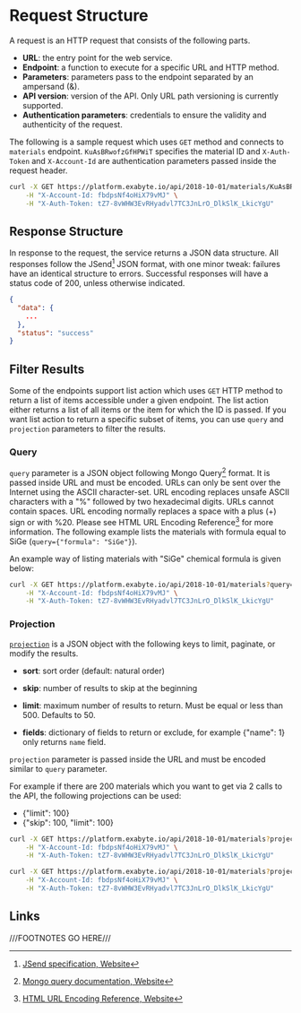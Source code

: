 # Request Structure

A request is an HTTP request that consists of the following parts.

* **URL**: the entry point for the web service.
* **Endpoint**: a function to execute for a specific URL and HTTP method.
* **Parameters**: parameters pass to the endpoint separated by an ampersand (&).
* **API version**: version of the API. Only URL path versioning is currently supported.
* **Authentication parameters**: credentials to ensure the validity and authenticity of the request.

The following is a sample request which uses `GET` method and connects to `materials` endpoint. `KuAsBRwofzGfHPWiT` specifies the material ID and `X-Auth-Token` and `X-Account-Id` are authentication parameters passed inside the request header.

```bash
curl -X GET https://platform.exabyte.io/api/2018-10-01/materials/KuAsBRwofzGfHPWiT \
    -H "X-Account-Id: fbdpsNf4oHiX79vMJ" \
    -H "X-Auth-Token: tZ7-8vWHW3EvRHyadvl7TC3JnLrO_DlkSlK_LkicYgU"
```

## Response Structure

In response to the request, the service returns a JSON data structure. All responses follow the JSend[^1] JSON format, with one minor tweak: failures have an identical structure to errors. Successful responses will have a status code of 200, unless otherwise indicated.

```json
{
  "data": {
    ...
  },
  "status": "success"
}
```

## Filter Results

Some of the endpoints support list action which uses `GET` HTTP method to return a list of items accessible under a given endpoint. The list action either returns a list of all items or the item for which the ID is passed. If you want list action to return a specific subset of items, you can use `query`  and `projection` parameters to filter the results.

### Query

`query` parameter is a JSON object following Mongo Query[^2] format. It is passed inside URL and must be encoded.  URLs can only be sent over the Internet using the ASCII character-set. URL encoding replaces unsafe ASCII characters with a "%" followed by two hexadecimal digits. URLs cannot contain spaces. URL encoding normally replaces a space with a plus (+) sign or with %20. Please see HTML URL Encoding Reference[^3] for more information. The following example lists the materials with formula equal to SiGe (`query={"formula": "SiGe"}`).

An example way of listing materials with "SiGe" chemical formula is given below:
```bash
curl -X GET https://platform.exabyte.io/api/2018-10-01/materials?query=%7B%22formula%22%3A+%22SiGe%22%7D \
    -H "X-Account-Id: fbdpsNf4oHiX79vMJ" \
    -H "X-Auth-Token: tZ7-8vWHW3EvRHyadvl7TC3JnLrO_DlkSlK_LkicYgU"
```

### Projection

[`projection`](https://docs.meteor.com/api/collections.html#Mongo-Collection-find) is a JSON object with the following keys to limit, paginate, or modify the results.

- **sort**: sort order (default: natural order)

- **skip**: number of results to skip at the beginning

- **limit**: maximum number of results to return. Must be equal or less than 500. Defaults to 50.

- **fields**: dictionary of fields to return or exclude, for example {"name": 1} only returns `name` field.

`projection` parameter is passed inside the URL and must be encoded similar to `query` parameter.

For example if there are 200 materials which you want to get via 2 calls to the API, the following projections can be used:

- {"limit": 100}
- {"skip": 100, "limit": 100}

```bash
curl -X GET https://platform.exabyte.io/api/2018-10-01/materials?projection=%7B%22limit%22%3A+50%7D  \
    -H "X-Account-Id: fbdpsNf4oHiX79vMJ" \
    -H "X-Auth-Token: tZ7-8vWHW3EvRHyadvl7TC3JnLrO_DlkSlK_LkicYgU"

curl -X GET https://platform.exabyte.io/api/2018-10-01/materials?projection=%7B%22skip%22%3A+50%2C+%22limit%22%3A+50%7D  \
    -H "X-Account-Id: fbdpsNf4oHiX79vMJ" \
    -H "X-Auth-Token: tZ7-8vWHW3EvRHyadvl7TC3JnLrO_DlkSlK_LkicYgU"
```

## Links

[^1]: [JSend specification, Website](http://labs.omniti.com/labs/jsend)

[^2]: [Mongo query documentation, Website](https://docs.mongodb.com/manual/tutorial/query-documents/)

[^3]: [HTML URL Encoding Reference, Website](https://www.w3schools.com/tags/ref_urlencode.asp)

///FOOTNOTES GO HERE///
